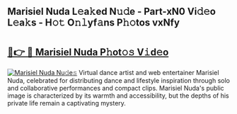 ## Marisiel Nuda L𝚎a𝚔ed N𝚞𝚍e - Part-xN0 Vi𝚍𝚎o L𝚎a𝚔s - H𝚘𝚝 O𝚗𝚕yf𝚊ns P𝚑𝚘tos vxNfy

# <h2><a href="http://kf3z0xg.oniu.top/?m=Marisiel+Nuda">🔗👉 🔴 Marisiel Nuda P𝚑ot𝚘𝚜 V𝚒d𝚎o</a></h2>

[![Marisiel Nuda Nu𝚍e𝚜](https://i.imgur.com/0qMVB7G.gif)](http://kf3z0xg.oniu.top/?m=Marisiel+Nuda)
Virtual dance artist and web entertainer Marisiel Nuda, celebrated for distributing dance and lifestyle inspiration through solo and collaborative performances and compact clips. Marisiel Nuda's public image is characterized by its warmth and accessibility, but the depths of his private life remain a captivating mystery.  
